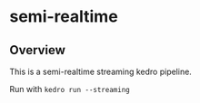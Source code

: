# semi-realtime

## Overview

This is a semi-realtime streaming kedro pipeline.

Run with `kedro run --streaming`

